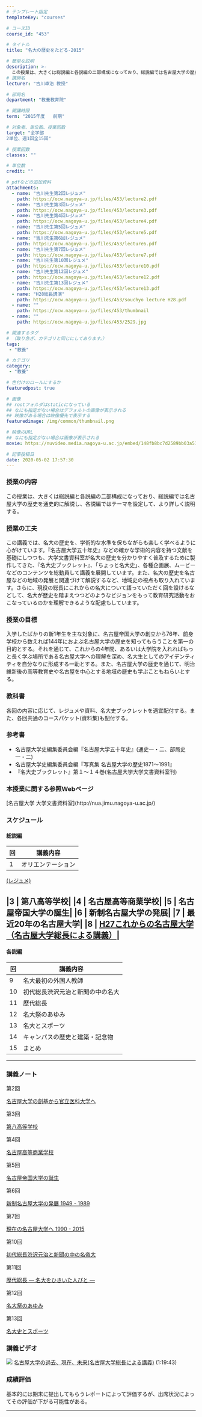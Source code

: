 ```yaml
---
# テンプレート指定
templateKey: "courses"

# コースID
course_id: "453"

# タイトル
title: "名大の歴史をたどる-2015"

# 簡単な説明
description: >-
  この授業は、大きくは総説編と各説編の二部構成になっており、総説編では名古屋大学の歴史を通 史的に解説し、各説編ではテーマを設定して、より詳しく説明する。 ....
# 講師名
lecturer: "吉川卓治 教授"

# 部局名
department: "教養教育院"

# 開講時限
term: "2015年度	前期"

# 対象者、単位数、授業回数
target: "全学部
2単位、週1回全15回"

# 授業回数
classes: ""

# 単位数
credit: ""

# pdfなどの追加資料
attachments:
  - name: "吉川先生第2回レジュメ" 
    path: https://ocw.nagoya-u.jp/files/453/lecture2.pdf
  - name: "吉川先生第3回レジュメ" 
    path: https://ocw.nagoya-u.jp/files/453/lecture3.pdf
  - name: "吉川先生第4回レジュメ" 
    path: https://ocw.nagoya-u.jp/files/453/lecture4.pdf
  - name: "吉川先生第5回レジュメ" 
    path: https://ocw.nagoya-u.jp/files/453/lecture5.pdf
  - name: "吉川先生第6回レジュメ" 
    path: https://ocw.nagoya-u.jp/files/453/lecture6.pdf
  - name: "吉川先生第7回レジュメ" 
    path: https://ocw.nagoya-u.jp/files/453/lecture7.pdf
  - name: "吉川先生第10回レジュメ" 
    path: https://ocw.nagoya-u.jp/files/453/lecture10.pdf
  - name: "吉川先生第12回レジュメ" 
    path: https://ocw.nagoya-u.jp/files/453/lecture12.pdf
  - name: "吉川先生第13回レジュメ" 
    path: https://ocw.nagoya-u.jp/files/453/lecture13.pdf
  - name: "H28総長講演" 
    path: https://ocw.nagoya-u.jp/files/453/souchyo lecture H28.pdf
  - name: "" 
    path: https://ocw.nagoya-u.jp/files/453/thumbnail
  - name: "" 
    path: https://ocw.nagoya-u.jp/files/453/2529.jpg

# 関連するタグ
# （取り急ぎ、カテゴリと同じにしてあります。）
tags:
 - "教養"

# カテゴリ
category:
 - "教養"

# 色付けのロールにするか
featuredpost: true

# 画像
## rootフォルダはstaticになっている
## なにも指定がない場合はデフォルトの画像が表示される
## 映像がある場合は映像優先で表示する
featuredimage: /img/common/thumbnail.png

# 映像のURL
## なにも指定がない場合は画像が表示される
movie: https://nuvideo.media.nagoya-u.ac.jp/embed/148fb8bc7d2589bb03a51ffe4e721cced3608a9f

# 記事投稿日
date: 2020-05-02 17:57:30
---
```


### 授業の内容

この授業は、大きくは総説編と各説編の二部構成になっており、総説編では名古屋大学の歴史を通史的に解説し、各説編ではテーマを設定して、より詳しく説明する。


### 授業の工夫

この講義では、名大の歴史を、学術的な水準を保ちながらも楽しく学べるように心がけています。『名古屋大学五十年史』などの確かな学術的内容を持つ文献を基礎にしつつも、大学文書資料室が名大の歴史を分かりやすく普及するために製作してきた、『名大史ブックレット』、「ちょっと名大史」、各種企画展、ムービーなどのコンテンツを総動員して講義を展開しています。また、名大の歴史を名古屋などの地域の発展と関連づけて解説するなど、地域史の視点も取り入れています。さらに、現役の総長にこれからの名大について語っていただく回を設けるなどして、名大が歴史を踏まえつつどのようなビジョンをもって教育研究活動をおこなっているのかを理解できるような配慮もしています。





### 授業の目標

入学したばかりの新1年生を主な対象に、名古屋帝国大学の創立から76年、前身学校から数えれば144年におよぶ名古屋大学の歴史を知ってもらうことを第一の目的とする。それを通じて、これからの4年間、あるいは大学院を入れればもっと長く学ぶ場所である名古屋大学への理解を深め、名大生としてのアイデンティティを自分なりに形成する一助とする。また、名古屋大学の歴史を通じて、明治維新後の高等教育史や名古屋を中心とする地域の歴史も学ぶこともねらいとする。

### 教科書

各回の内容に応じて、レジュメや資料、名大史ブックレットを適宜配付する。また、各回共通のコースパケット(資料集)も配付する。

### 参考書

* 名古屋大学史編集委員会編『名古屋大学五十年史』(通史一・二、部局史一・二)
* 名古屋大学史編集委員会編『写真集 名古屋大学の歴史1871～1991』
* 『名大史ブックレット』第１～１４巻(名古屋大学大学文書資料室刊)

### 本授業に関する参照Webページ

<!--<a href="http://nua.jimu.nagoya-u.ac.jp/" target="blank_">名古屋大学 大学文書資料室</a>--> [名古屋大学 大学文書資料室](http://nua.jimu.nagoya-u.ac.jp/)


### スケジュール

#### 総説編

| 回   | 講義内容 |
|--|--|
|1    | オリエンテーション|
[(レジュメ)](https://ocw.nagoya-u.jp/files/453/lecture2.pdf) 

|3    | 第八高等学校|
|4    | 名古屋高等商業学校|
|5    | 名古屋帝国大学の誕生|
|6    | 新制名古屋大学の発展|
|7    | 最近20年の名古屋大学|
|8    | [H27これからの名古屋大学（名古屋大学総長による講義）](https://nuvideo.media.nagoya-u.ac.jp/embed/bb3329bd912a68cf4983e9771c1f34e79073fc4f)|
--------

#### 各説編
| 回   | 講義内容 |
|--|--|
|9    | 名大最初の外国人教師|
|10   | 初代総長渋沢元治と新聞の中の名大|
|11   | 歴代総長|
|12   | 名大祭のあゆみ|
|13   | 名大とスポーツ|
|14   | キャンパスの歴史と建築・記念物|
|15   | まとめ
----------


### 講義ノート

第2回

[名古屋大学の創基から官立医科大学へ](https://ocw.nagoya-u.jp/files/453/lecture2.pdf) 


第3回

[第八高等学校](https://ocw.nagoya-u.jp/files/453/lecture3.pdf) 


第4回

[名古屋高等商業学校](https://ocw.nagoya-u.jp/files/453/lecture4.pdf) 


第5回

[名古屋帝国大学の誕生](https://ocw.nagoya-u.jp/files/453/lecture5.pdf) 


第6回

[新制名古屋大学の発展 1949 - 1989](https://ocw.nagoya-u.jp/files/453/lecture6.pdf) 


第7回

[現在の名古屋大学へ 1990 - 2015](https://ocw.nagoya-u.jp/files/453/lecture7.pdf) 


第10回

[初代総長渋沢元治と新聞の中の名帝大](https://ocw.nagoya-u.jp/files/453/lecture10.pdf) 


第11回

[歴代総長 — 名大をひきいた人びと —](https://ocw.nagoya-u.jp/files/453/lecture11.pdf) 


第12回

[名大祭のあゆみ](https://ocw.nagoya-u.jp/files/453/lecture12.pdf) 


第13回

[名大史とスポーツ](https://ocw.nagoya-u.jp/files/453/lecture13.pdf) 


### 講義ビデオ


![](https://ocw.nagoya-u.jp/files/453/2529.jpg) 
[名古屋大学の過去、現在、未来(名古屋大学総長による講義)](https://nuvideo.media.nagoya-u.ac.jp/embed/bb3329bd912a68cf4983e9771c1f34e79073fc4f)
(1:19:43)








### 成績評価

基本的には期末に提出してもらうレポートによって評価するが、出席状況によってその評価が下がる可能性がある。



-----